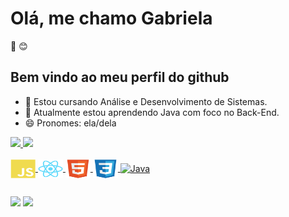 ## <h1>Olá, me chamo Gabriela </h1>👋 😊

<h2>Bem vindo ao meu perfil do github</h2>

- 👀 Estou cursando Análise e Desenvolvimento de Sistemas.
- 🌱 Atualmente estou aprendendo Java com foco no Back-End.
- 😄 Pronomes:  ela/dela

 <div>
  <a href="https://github.com/GabrielaCarolinaAbellan">
  <img height="180em" src="https://github-readme-stats.vercel.app/api?username=GabrielaCarolinaAbellan&show_icons=true&theme=dracula&include_all_commits=true&count_private=true"/>
 <img height="180em" src="https://github-readme-stats.vercel.app/api/top-langs/?username=GabrielaCarolinaAbellan&layout=compact&langs_count=7&theme=dracula"/>
</div>
 <div style="display: inline_block"><br>
  <img align="center" alt="Js" height="30" width="40" src="https://raw.githubusercontent.com/devicons/devicon/master/icons/javascript/javascript-plain.svg">
  <img align="center" alt="React" height="30" width="40" src="https://raw.githubusercontent.com/devicons/devicon/master/icons/react/react-original.svg">
  <img align="center" alt="HTML" height="30" width="40" src="https://raw.githubusercontent.com/devicons/devicon/master/icons/html5/html5-original.svg">
  <img align="center" alt="CSS" height="30" width="40" src="https://raw.githubusercontent.com/devicons/devicon/master/icons/css3/css3-original.svg">
  <img align="center" alt="Java" height="30" width="40" <link rel="stylesheet" type='text/css' href="https://cdn.jsdelivr.net/gh/devicons/devicon@latest/devicon.min.css" />

          
</div>
  
  ##
 
<div> 
  <a href = "mailto:gabriela.abellanpaiva@gmail"><img src="https://img.shields.io/badge/-Gmail-%23333?style=for-the-badge&logo=gmail&logoColor=white" target="_blank"></a>
  <a href="https://www.linkedin.com/in/gabi-paiva/" target="_blank"><img src="https://img.shields.io/badge/-LinkedIn-%230077B5?style=for-the-badge&logo=linkedin&logoColor=white" target="_blank"></a> 
 

</div>
